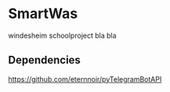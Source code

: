 # SmartWas
windesheim schoolproject bla bla

## Dependencies
https://github.com/eternnoir/pyTelegramBotAPI
